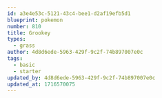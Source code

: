 ```yaml
---
id: a3e4e53c-5121-43c4-bee1-d2af19efb5d1
blueprint: pokemon
number: 810
title: Grookey
types:
  - grass
author: 4d8d6ede-5963-429f-9c2f-74b897007e0c
tags:
  - basic
  - starter
updated_by: 4d8d6ede-5963-429f-9c2f-74b897007e0c
updated_at: 1716570075
---
```

